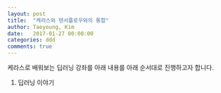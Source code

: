 ```yaml
---
layout: post
title:  "케라스와 텐서플로우와의 통합"
author: Taeyoung, Kim
date:   2017-01-27 00:00:00
categories: ddd
comments: true
---
```

케라스로 배워보는 딥러닝 강좌를 아래 내용를 아래 순서대로 진행하고자 합니다.

1. 딥러닝 이야기